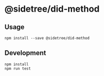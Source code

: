# @sidetree/did-method

## Usage

```
npm install --save @sidetree/did-method
```

## Development

```
npm install
npm run test
```
